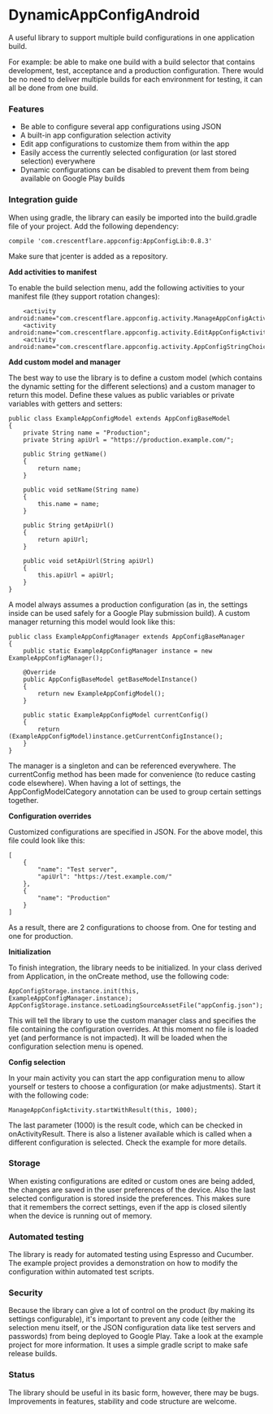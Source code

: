 # DynamicAppConfigAndroid
A useful library to support multiple build configurations in one application build.

For example: be able to make one build with a build selector that contains development, test, acceptance and a production configuration. There would be no need to deliver multiple builds for each environment for testing, it can all be done from one build.

### Features
- Be able to configure several app configurations using JSON
- A built-in app configuration selection activity
- Edit app configurations to customize them from within the app
- Easily access the currently selected configuration (or last stored selection) everywhere
- Dynamic configurations can be disabled to prevent them from being available on Google Play builds

### Integration guide
When using gradle, the library can easily be imported into the build.gradle file of your project. Add the following dependency:

    compile 'com.crescentflare.appconfig:AppConfigLib:0.8.3'

Make sure that jcenter is added as a repository.


**Add activities to manifest**

To enable the build selection menu, add the following activities to your manifest file (they support rotation changes):
        
        <activity android:name="com.crescentflare.appconfig.activity.ManageAppConfigActivity"/>
        <activity android:name="com.crescentflare.appconfig.activity.EditAppConfigActivity"/>
        <activity android:name="com.crescentflare.appconfig.activity.AppConfigStringChoiceActivity"/>
      
        
**Add custom model and manager**

The best way to use the library is to define a custom model (which contains the dynamic setting for the different selections) and a custom manager to return this model. Define these values as public variables or private variables with getters and setters:

    public class ExampleAppConfigModel extends AppConfigBaseModel
    {
        private String name = "Production";
        private String apiUrl = "https://production.example.com/";
    
        public String getName()
        {
            return name;
        }
    
        public void setName(String name)
        {
            this.name = name;
        }
    
        public String getApiUrl()
        {
            return apiUrl;
        }
    
        public void setApiUrl(String apiUrl)
        {
            this.apiUrl = apiUrl;
        }
    }

A model always assumes a production configuration (as in, the settings inside can be used safely for a Google Play submission build). A custom manager returning this model would look like this:

    public class ExampleAppConfigManager extends AppConfigBaseManager
    {
        public static ExampleAppConfigManager instance = new ExampleAppConfigManager();
    
        @Override
        public AppConfigBaseModel getBaseModelInstance()
        {
            return new ExampleAppConfigModel();
        }
    
        public static ExampleAppConfigModel currentConfig()
        {
            return (ExampleAppConfigModel)instance.getCurrentConfigInstance();
        }
    }

The manager is a singleton and can be referenced everywhere. The currentConfig method has been made for convenience (to reduce casting code elsewhere). When having a lot of settings, the AppConfigModelCategory annotation can be used to group certain settings together.


**Configuration overrides**

Customized configurations are specified in JSON. For the above model, this file could look like this:

    [
        {
            "name": "Test server",
            "apiUrl": "https://test.example.com/"
        },
        {
            "name": "Production"
        }
    ]
    
As a result, there are 2 configurations to choose from. One for testing and one for production.


**Initialization**

To finish integration, the library needs to be initialized. In your class derived from Application, in the onCreate method, use the following code:

    AppConfigStorage.instance.init(this, ExampleAppConfigManager.instance);
    AppConfigStorage.instance.setLoadingSourceAssetFile("appConfig.json");
    
This will tell the library to use the custom manager class and specifies the file containing the configuration overrides. At this moment no file is loaded yet (and performance is not impacted). It will be loaded when the configuration selection menu is opened.


**Config selection**

In your main activity you can start the app configuration menu to allow yourself or testers to choose a configuration (or make adjustments). Start it with the following code:

    ManageAppConfigActivity.startWithResult(this, 1000);
     
The last parameter (1000) is the result code, which can be checked in onActivityResult. There is also a listener available which is called when a different configuration is selected. Check the example for more details.

### Storage

When existing configurations are edited or custom ones are being added, the changes are saved in the user preferences of the device. Also the last selected configuration is stored inside the preferences. This makes sure that it remembers the correct settings, even if the app is closed silently when the device is running out of memory.

### Automated testing

The library is ready for automated testing using Espresso and Cucumber. The example project provides a demonstration on how to modify the configuration within automated test scripts. 

### Security

Because the library can give a lot of control on the product (by making its settings configurable), it's important to prevent any code (either the selection menu itself, or the JSON configuration data like test servers and passwords) from being deployed to Google Play. Take a look at the example project for more information. It uses a simple gradle script to make safe release builds.

### Status

The library should be useful in its basic form, however, there may be bugs. Improvements in features, stability and code structure are welcome.